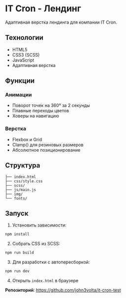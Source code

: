 # IT Cron - Лендинг

Адаптивная верстка лендинга для компании IT Cron.

## Технологии

- HTML5
- CSS3 (SCSS)
- JavaScript
- Адаптивная верстка

## Функции

### Анимации
- Поворот точек на 360° за 2 секунды
- Плавные переходы цветов
- Ховеры на навигацию

### Верстка
- Flexbox и Grid
- Clamp() для резиновых размеров
- Абсолютное позиционирование

## Структура

```
├── index.html
├── css/style.css
├── scss/
├── js/main.js
├── img/
└── fonts/
```

## Запуск

1. Установить зависимости:
```bash
npm install
```

2. Собрать CSS из SCSS:
```bash
npm run build
```

3. Для разработки с автопересборкой:
```bash
npm run dev
```

4. Открыть `index.html` в браузере

**Репозиторий**: https://github.com/john3volta/it-cron-test 